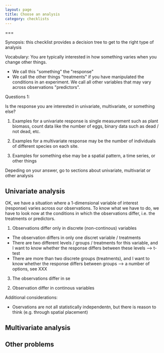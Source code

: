 ```yaml
---
layout: page
title: Choose an analysis
category: checklists
---
```

===

Synopsis: this checklist provides a decision tree to get to the right type of analysis


Vocabulary: You are typically interested in how something varies when you change other things.

* We call this "something" the "response"
* We call the other things "treatments" if you have manipulated the conditions in an experiment. We call all other variables that may vary across observations "predictors".


Questions 1:

Is the response you are interested in univariate, multivariate, or something else? 

1. Examples for a univariate response is single measurement such as plant biomass, count data like the number of eggs, binary data such as dead / not dead, etc.

2. Examples for a multivariate response may be the number of individuals of different species on each site.

3. Examples for something else may be a spatial pattern, a time series, or other things

Depeding on your answer, go to sections about univariate, multivariat or other analysis

## Univariate analysis

OK, we have a situation where a 1-dimensional variable of interest (response) varies across our observations. To know what we have to do, we have to look now at the conditions in which the observations differ, i.e. the treatments or predictors. 

1. Observations differ only in discrete (non-continous) variables

* The observation differs in only one discret variable / treatments
 * There are two different levels / groups / treatments for this variable, and I want to know whether the response differs between these levels --> t-test
 * There are more than two discrete groups (treatments), and I want to know whether the response differs between groups --> a number of options, see XXX
3) The observations differ in se


2. Observation differ in continous variables





Additional considerations: 

* Oservations are not all statistically independentn, but there is reason to think (e.g. through spatial placement)
 


## Multivariate analysis



## Other problems

